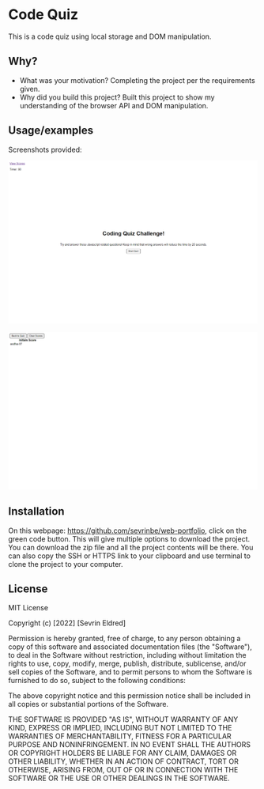 # Code Quiz

This is a code quiz using local storage and DOM manipulation.

## Why?

- What was your motivation? Completing the project per the requirements given.
- Why did you build this project? Built this project to show my understanding of the browser API and DOM manipulation.

## Usage/examples

Screenshots provided:

![1](assets\screenshots\mainpage.png)

![2](assets\screenshots\scorespage.png)

## Installation

On this webpage: https://github.com/sevrinbe/web-portfolio, click on the green code button. This will give multiple options to download the project. You can download the zip file and all the project contents will be there. You can also copy the SSH or HTTPS link to your clipboard and use terminal to clone the project to your computer.

## License

MIT License

Copyright (c) [2022] [Sevrin Eldred]

Permission is hereby granted, free of charge, to any person obtaining a copy of this software and associated documentation files (the "Software"), to deal in the Software without restriction, including without limitation the rights to use, copy, modify, merge, publish, distribute, sublicense, and/or sell copies of the Software, and to permit persons to whom the Software is furnished to do so, subject to the following conditions:

The above copyright notice and this permission notice shall be included in all copies or substantial portions of the Software.

THE SOFTWARE IS PROVIDED "AS IS", WITHOUT WARRANTY OF ANY KIND, EXPRESS OR IMPLIED, INCLUDING BUT NOT LIMITED TO THE WARRANTIES OF MERCHANTABILITY, FITNESS FOR A PARTICULAR PURPOSE AND NONINFRINGEMENT. IN NO EVENT SHALL THE AUTHORS OR COPYRIGHT HOLDERS BE LIABLE FOR ANY CLAIM, DAMAGES OR OTHER LIABILITY, WHETHER IN AN ACTION OF CONTRACT, TORT OR OTHERWISE, ARISING FROM, OUT OF OR IN CONNECTION WITH THE SOFTWARE OR THE USE OR OTHER DEALINGS IN THE SOFTWARE.
